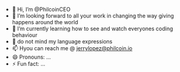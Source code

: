 - 👋 Hi, I’m @PhilcoinCEO
- 👀 I’m looking forward to all your work in changing the way giving happens around the world
- 🌱 I’m currently learning how to see and watch everyones coding behaviour
- 💞️ do not mind my language expressions 
- 📫 Hyou can reach me @ jerrylopez@philcoin.io
- 😄 Pronouns: ...
- ⚡ Fun fact: ...

<!---
PhilcoinCEO/PhilcoinCEO is a ✨ special ✨ repository because its `README.md` (this file) appears on your GitHub profile.
You can click the Preview link to take a look at your changes.
--->
